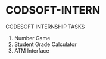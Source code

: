 # CODSOFT-INTERN
CODESOFT INTERNSHIP TASKS
1. Number Game
2. Student Grade Calculator
3. ATM Interface
   
